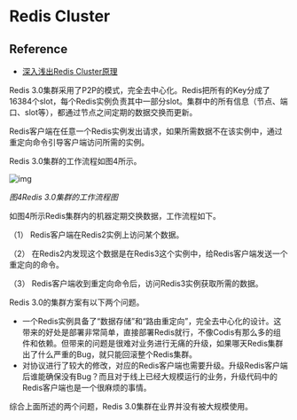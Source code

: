 
# Redis Cluster

## Reference
- [深入浅出Redis Cluster原理](http://mp.weixin.qq.com/s?__biz=MzA3MzYwNjQ3NA==&mid=2651296996&idx=2&sn=5f4811d73e74e2a63b1cb0d3d532862a)

Redis 3.0集群采用了P2P的模式，完全去中心化。Redis把所有的Key分成了16384个slot，每个Redis实例负责其中一部分slot。集群中的所有信息（节点、端口、slot等），都通过节点之间定期的数据交换而更新。

Redis客户端在任意一个Redis实例发出请求，如果所需数据不在该实例中，通过重定向命令引导客户端访问所需的实例。

Redis 3.0集群的工作流程如图4所示。

![img](http://mmbiz.qpic.cn/mmbiz/tzia4bcY5HEKxeYTFdFSwaLu6W5SRXboVsbPPVPFxWHX3Qs38CPS8q4TxcKC6emHlDIq0ZvsopSxq3eiajCOFlWQ/640?wx_fmt=png&wxfrom=5&wx_lazy=1)

*图4Redis 3.0集群的工作流程图*

如图4所示Redis集群内的机器定期交换数据，工作流程如下。

（1）      Redis客户端在Redis2实例上访问某个数据。

（2）      在Redis2内发现这个数据是在Redis3这个实例中，给Redis客户端发送一个重定向的命令。

（3）      Redis客户端收到重定向命令后，访问Redis3实例获取所需的数据。

Redis 3.0的集群方案有以下两个问题。

- 一个Redis实例具备了“数据存储”和“路由重定向”，完全去中心化的设计。这带来的好处是部署非常简单，直接部署Redis就行，不像Codis有那么多的组件和依赖。但带来的问题是很难对业务进行无痛的升级，如果哪天Redis集群出了什么严重的Bug，就只能回滚整个Redis集群。
- 对协议进行了较大的修改，对应的Redis客户端也需要升级。升级Redis客户端后谁能确保没有Bug？而且对于线上已经大规模运行的业务，升级代码中的Redis客户端也是一个很麻烦的事情。

综合上面所述的两个问题，Redis 3.0集群在业界并没有被大规模使用。